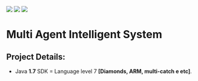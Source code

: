 ![](https://img.shields.io/maven-central/v/com.rios0rios0/MAIS.svg)
![](https://img.shields.io/github/license/rios0rios0/MAIS.svg)
![](https://travis-ci.org/rios0rios0/MAIS.svg)

# Multi Agent Intelligent System

## Project Details:
- Java __1.7__ SDK = Language level 7 __[Diamonds, ARM, multi-catch e etc]__.